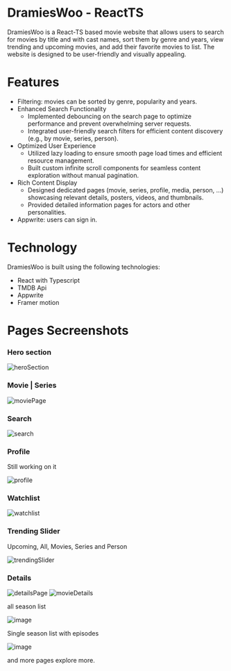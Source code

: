 # DramiesWoo - ReactTS

DramiesWoo is a React-TS based movie website that allows users to search for movies by title and with cast names, sort them by genre and years, view trending and upcoming movies, and add their favorite movies to list. The website is designed to be user-friendly and visually appealing.

# Features
- Filtering: movies can be sorted by genre, popularity and years.
- Enhanced Search Functionality
  - Implemented debouncing on the search page to optimize performance and prevent
overwhelming server requests.
  - Integrated user-friendly search filters for efficient content discovery (e.g., by movie, series,
person).
- Optimized User Experience
  - Utilized lazy loading to ensure smooth page load times and efficient resource management.
  - Built custom infinite scroll components for seamless content exploration without manual
pagination.
- Rich Content Display
  - Designed dedicated pages (movie, series, profile, media, person, …) showcasing relevant
details, posters, videos, and thumbnails.
  - Provided detailed information pages for actors and other personalities.
- Appwrite: users can sign in.

# Technology

DramiesWoo is built using the following technologies:

- React with Typescript
- TMDB Api
- Appwrite
- Framer motion


# Pages Secreenshots
### Hero section
![heroSection](https://github.com/m-shahzab/dramieswoo/assets/53417414/c33af748-ec34-402c-a28b-da18a9646385)

### Movie | Series
![moviePage](https://github.com/m-shahzab/dramieswoo/assets/53417414/ac83c744-a695-41ef-bcc3-81e79c9edea5)

### Search
![search](https://github.com/m-shahzab/dramieswoo/assets/53417414/0be19655-1ea8-4d02-b608-3ba51eb197f8)

### Profile
Still working on it

![profile](https://github.com/m-shahzab/dramieswoo/assets/53417414/c5b06318-c582-464c-a0c8-8405053a81a8)

### Watchlist
![watchlist](https://github.com/m-shahzab/dramieswoo/assets/53417414/573399a6-913c-4c95-a386-692679a07ef7)

### Trending Slider
Upcoming, All, Movies, Series and Person

![trendingSlider](https://github.com/m-shahzab/dramieswoo/assets/53417414/e78efb1c-3e5b-4d14-ba86-01d72e38a4ed)

### Details
![detailsPage](https://github.com/m-shahzab/dramieswoo/assets/53417414/d8325cc1-cd89-466d-a769-10d0ef6b53c3)
![movieDetails](https://github.com/m-shahzab/dramieswoo/assets/53417414/dba6464b-783f-4a3c-a087-f658f1f20476)

all season list

![image](https://github.com/m-shahzab/dramieswoo/assets/53417414/f527200b-a921-488e-a4ad-7f45280e9bc1)

Single season list with episodes

![image](https://github.com/m-shahzab/dramieswoo/assets/53417414/a16b819d-5f90-4b94-bbbe-9512307cb074)

and more pages explore more.

